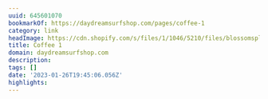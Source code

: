 ```yaml
---
uuid: 645601070
bookmarkOf: https://daydreamsurfshop.com/pages/coffee-1
category: link
headImage: https://cdn.shopify.com/s/files/1/1046/5210/files/blossomsplash_army_4x.png?height=628&pad_color=ffffff&v=1613665743&width=1200
title: Coffee 1
domain: daydreamsurfshop.com
description:
tags: []
date: '2023-01-26T19:45:06.056Z'
highlights:
---
```




